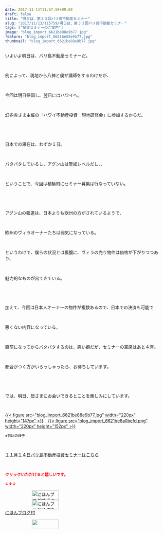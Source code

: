```yaml
---
date: 2017-11-13T11:57:59+09:00
draft: false
title: "明日は、第３３回バリ島不動産セミナー"
slug: "2017/11/13/115759/明日は、第３３回バリ島不動産セミナー"
tags: ["投資セミナーのご案内"]
image: "blog_import_6621be88e9b77.jpg"
feature: "blog_import_6621be88e9b77.jpg"
thumbnail: "blog_import_6621be88e9b77.jpg"
---
```

<p>いよいよ明日は、バリ島不動産セミナーだ。</p><p> </p><p>例によって、現地から八神と僕が講師をするわけだが、</p><p> </p><p>今回は明日帰国し、翌日にはハワイへ。</p><p> </p><p>幻冬舎さま主催の「ハワイ不動産投資　現地研修会」に参加するからだ。</p><p> </p><p> </p><p>日本での滞在は、わずか１日。</p><p> </p><p>バタバタしているし、アグン山は警戒レベルだし、、</p><p> </p><p>ということで、今回は積極的にセミナー募集は行なっていない。</p><p> </p><p> </p><p>アグン山の報道は、日本よりも欧州の方がされているようで、</p><p> </p><p>欧州のヴィラオーナーたちは弱気になっている。</p><p> </p><p>というわけで、僕らの状況とは裏腹に、ヴィラの売り物件は価格が下がりつつあり、</p><p> </p><p>魅力的なものが出てきている。</p><p> </p><p> </p><p>加えて、今回は日本人オーナーの物件が複数あるので、日本での決済も可能で</p><p> </p><p>悪くない内容になっている。</p><p> </p><p>直前になってからバタバタするのは、悪い癖だが、セミナーの空席はあと４席。</p><p> </p><p>都合がつく方がいらっしゃったら、お待ちしています。</p><p> </p><p> </p><p>では、明日、皆さまにお会いできるとことを楽しみにしています。</p><p> </p><p><a href="blog_import_6621be88e9b77.jpg">{{< figure src="blog_import_6621be88e9b77.jpg" width="220px" height="147px" >}}</a>　<a href="blog_import_6621be8a0befd.png">{{< figure src="blog_import_6621be8a0befd.png" width="220px" height="152px" >}}</a></p><p><span style="font-size: 0.83em;">※前回の様子</span></p><p> </p><p><span style="text-decoration: underline;"><a href="iin.co.jp" target="_blank">１１月１４日バリ島不動産投資セミナーはこちら</a></span></p><p> </p><p><font color="#ff0000" size="2"><strong>クリックいただけると嬉しいです。</strong></font></p><p><font color="#ff0000" size="2"><strong>↓↓↓</strong></font></p><p><a href="ranking.html?p_cid=01260127" id="&amp;blogmura_banner" target="_blank"><img alt="にほんブログ村 その他生活ブログ 不動産投資へ" border="0" height="31" src="data:image/svg+xml;charset=utf-8,%3Csvg%20xmlns%3D%22http%3A%2F%2Fwww.w3.org%2F2000%2Fsvg%22%20title%3D%22Placeholder%20for%20Images%22%20role%3D%22presentation%22%20viewBox%3D%220%200%2088%2031%22%20%2F%3E" width="88" data-src="https://img-proxy.blog-video.jp/images?url=http%3A%2F%2Flife.blogmura.com%2Fhudousantoushi%2Fimg%2Fhudousantoushi88_31.gif" style="aspect-ratio: auto 88 / 31;"/><noscript><img alt="にほんブログ村 その他生活ブログ 不動産投資へ" border="0" height="31" src="https://img-proxy.blog-video.jp/images?url=http%3A%2F%2Flife.blogmura.com%2Fhudousantoushi%2Fimg%2Fhudousantoushi88_31.gif" width="88"></noscript></a><br/><a href="ranking.html?p_cid=01260127" target="_blank"><img alt="にほんブログ村 海外生活ブログ バリ島情報へ" border="0" height="31" src="data:image/svg+xml;charset=utf-8,%3Csvg%20xmlns%3D%22http%3A%2F%2Fwww.w3.org%2F2000%2Fsvg%22%20title%3D%22Placeholder%20for%20Images%22%20role%3D%22presentation%22%20viewBox%3D%220%200%2088%2031%22%20%2F%3E" width="88" data-src="https://img-proxy.blog-video.jp/images?url=http%3A%2F%2Foverseas.blogmura.com%2Fbali%2Fimg%2Fbali88_31.gif" style="aspect-ratio: auto 88 / 31;"/><noscript><img alt="にほんブログ村 海外生活ブログ バリ島情報へ" border="0" height="31" src="https://img-proxy.blog-video.jp/images?url=http%3A%2F%2Foverseas.blogmura.com%2Fbali%2Fimg%2Fbali88_31.gif" width="88"></noscript></a><br/><a href="ranking.html?p_cid=01260127" target="_blank">にほんブログ村</a></p><p><a href="link.php?1804582" title="人気ブログランキングへ"><img border="0" height="31" src="data:image/svg+xml;charset=utf-8,%3Csvg%20xmlns%3D%22http%3A%2F%2Fwww.w3.org%2F2000%2Fsvg%22%20title%3D%22Placeholder%20for%20Images%22%20role%3D%22presentation%22%20viewBox%3D%220%200%2088%2031%22%20%2F%3E" width="88" data-src="https://blog.with2.net/img/banner/banner_22.gif" style="aspect-ratio: auto 88 / 31;"/><noscript><img border="0" height="31" src="https://blog.with2.net/img/banner/banner_22.gif" width="88"></noscript></a></p><p> </p>

